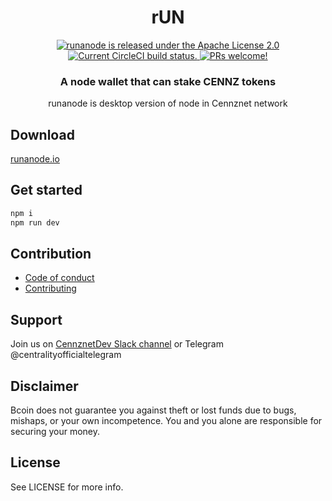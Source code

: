 <h1 align="center">
  rUN
</h1>
<p align="center">
  <a href="https://github.com/cennznet/runanode/blob/master/LICENSE">
    <img src="https://img.shields.io/badge/license-Apache%202-blue" alt="runanode is released under the Apache License 2.0" />
  </a>
  <a href="https://circleci.com/gh/cennznet/runanode">
    <img src="https://circleci.com/gh/cennznet/runanode.svg?style=shield" alt="Current CircleCI build status." />
  </a>
  <a href="https://gatsbyjs.org/contributing/how-to-contribute/">
    <img src="https://img.shields.io/badge/PRs-welcome-brightgreen.svg" alt="PRs welcome!" />
  </a>
</p>

<h3 align="center">
  A node wallet that can stake CENNZ tokens
</h3>
<p align="center">
  runanode is desktop version of node in Cennznet network
</p>

## Download

[runanode.io][runanode.io]

## Get started

```bash
npm i
npm run dev
```

## Contribution

- [Code of conduct][code_of_conduct]
- [Contributing][contributing]

## Support

Join us on [CennznetDev Slack channel][cennznet_dev_slack] or Telegram @centralityofficialtelegram

## Disclaimer

Bcoin does not guarantee you against theft or lost funds due to bugs, mishaps,
or your own incompetence. You and you alone are responsible for securing your
money.

## License

See LICENSE for more info.

[cennznet_dev_slack]: https://join.slack.com/t/centralitydev/shared_invite/enQtNjk5NjE1MDI5NjgzLWJlOTM2NjMxNTMyZDY0OGM0MjY2YjQ1YjJkNTk2ZTIzNTFmYmM3OTIwZWE3NzNhMzE4Mjg4MmY1YzBiZDk0ZDE
[code_of_conduct]: docs/CODE_OF_CONDUCT.md
[contributing]: docs/CONTRIBUTING.md
[contributors]: docs/CONTRIBUTORS.md
[runanode.io]: https://runanode.io
